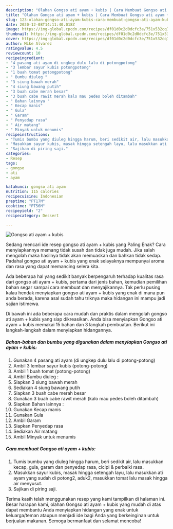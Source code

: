 ```yaml
---
description: "Olahan Gongso ati ayam + kubis | Cara Membuat Gongso ati ayam + kubis Yang Sedap"
title: "Olahan Gongso ati ayam + kubis | Cara Membuat Gongso ati ayam + kubis Yang Sedap"
slug: 123-olahan-gongso-ati-ayam-kubis-cara-membuat-gongso-ati-ayam-kubis-yang-sedap
date: 2020-12-08T14:11:40.018Z
image: https://img-global.cpcdn.com/recipes/df01d0c2d0dcfc3e/751x532cq70/gongso-ati-ayam-kubis-foto-resep-utama.jpg
thumbnail: https://img-global.cpcdn.com/recipes/df01d0c2d0dcfc3e/751x532cq70/gongso-ati-ayam-kubis-foto-resep-utama.jpg
cover: https://img-global.cpcdn.com/recipes/df01d0c2d0dcfc3e/751x532cq70/gongso-ati-ayam-kubis-foto-resep-utama.jpg
author: Mike Alvarez
ratingvalue: 4.5
reviewcount: 10
recipeingredient:
- "4 pasang ati ayam di ungkep dulu lalu di potongpotong"
- "3 lembar sayur kubis potongpotong"
- "1 buah tomat potongpotong"
- " Bumbu diuleg "
- "3 siung bawah merah"
- "4 siung bawang putih"
- "3 buah cabe merah besar"
- "3 buah cabe rawit merah kalo mau pedes boleh ditambah"
- " Bahan lainnya "
- " Kecap manis"
- " Gula"
- " Garam"
- " Penyedap rasa"
- " Air matang"
- " Minyak untuk menumis"
recipeinstructions:
- "Tumis bumbu yang diuleg hingga harum, beri sedikit air, lalu masukkan kecap, gula, garam dan penyedap rasa, cicipi &amp; perbaiki rasa."
- "Masukkan sayur kubis, masak hingga setengah layu, lalu masukkan ati ayam yang sudah di potong2, aduk2, masukkan tomat lalu masak hingga air menyusut."
- "Sajikan di piring saji."
categories:
- Resep
tags:
- gongso
- ati
- ayam

katakunci: gongso ati ayam 
nutrition: 115 calories
recipecuisine: Indonesian
preptime: "PT17M"
cooktime: "PT56M"
recipeyield: "2"
recipecategory: Dessert

---
```



![Gongso ati ayam + kubis](https://img-global.cpcdn.com/recipes/df01d0c2d0dcfc3e/751x532cq70/gongso-ati-ayam-kubis-foto-resep-utama.jpg)

Sedang mencari ide resep gongso ati ayam + kubis yang Paling Enak? Cara menyiapkannya memang tidak susah dan tidak juga mudah. Jika salah mengolah maka hasilnya tidak akan memuaskan dan bahkan tidak sedap. Padahal gongso ati ayam + kubis yang enak selayaknya mempunyai aroma dan rasa yang dapat memancing selera kita.



Ada beberapa hal yang sedikit banyak berpengaruh terhadap kualitas rasa dari gongso ati ayam + kubis, pertama dari jenis bahan, kemudian pemilihan bahan segar sampai cara membuat dan menyajikannya. Tak perlu pusing kalau hendak menyiapkan gongso ati ayam + kubis yang enak di mana pun anda berada, karena asal sudah tahu triknya maka hidangan ini mampu jadi sajian istimewa.


Di bawah ini ada beberapa cara mudah dan praktis dalam mengolah gongso ati ayam + kubis yang siap dikreasikan. Anda bisa menyiapkan Gongso ati ayam + kubis memakai 15 bahan dan 3 langkah pembuatan. Berikut ini langkah-langkah dalam menyiapkan hidangannya.

<!--inarticleads1-->

##### Bahan-bahan dan bumbu yang digunakan dalam menyiapkan Gongso ati ayam + kubis:

1. Gunakan 4 pasang ati ayam (di ungkep dulu lalu di potong-potong)
1. Ambil 3 lembar sayur kubis (potong-potong)
1. Ambil 1 buah tomat (potong-potong)
1. Ambil  Bumbu diuleg :
1. Siapkan 3 siung bawah merah
1. Sediakan 4 siung bawang putih
1. Siapkan 3 buah cabe merah besar
1. Gunakan 3 buah cabe rawit merah (kalo mau pedes boleh ditambah)
1. Siapkan  Bahan lainnya :
1. Gunakan  Kecap manis
1. Gunakan  Gula
1. Ambil  Garam
1. Siapkan  Penyedap rasa
1. Sediakan  Air matang
1. Ambil  Minyak untuk menumis




<!--inarticleads2-->

##### Cara membuat Gongso ati ayam + kubis:

1. Tumis bumbu yang diuleg hingga harum, beri sedikit air, lalu masukkan kecap, gula, garam dan penyedap rasa, cicipi &amp; perbaiki rasa.
1. Masukkan sayur kubis, masak hingga setengah layu, lalu masukkan ati ayam yang sudah di potong2, aduk2, masukkan tomat lalu masak hingga air menyusut.
1. Sajikan di piring saji.




Terima kasih telah menggunakan resep yang kami tampilkan di halaman ini. Besar harapan kami, olahan Gongso ati ayam + kubis yang mudah di atas dapat membantu Anda menyiapkan hidangan yang enak untuk keluarga/teman ataupun menjadi ide bagi Anda yang berkeinginan untuk berjualan makanan. Semoga bermanfaat dan selamat mencoba!

